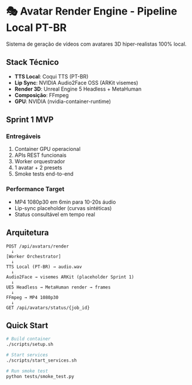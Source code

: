 
# 🎭 Avatar Render Engine - Pipeline Local PT-BR

Sistema de geração de vídeos com avatares 3D hiper-realistas 100% local.

## Stack Técnico

- **TTS Local**: Coqui TTS (PT-BR)
- **Lip Sync**: NVIDIA Audio2Face OSS (ARKit visemes)
- **Render 3D**: Unreal Engine 5 Headless + MetaHuman
- **Composição**: FFmpeg
- **GPU**: NVIDIA (nvidia-container-runtime)

## Sprint 1 MVP

### Entregáveis
1. Container GPU operacional
2. APIs REST funcionais
3. Worker orquestrador
4. 1 avatar + 2 presets
5. Smoke tests end-to-end

### Performance Target
- MP4 1080p30 em 6min para 10-20s áudio
- Lip-sync placeholder (curvas sintéticas)
- Status consultável em tempo real

## Arquitetura

```
POST /api/avatars/render
  ↓
[Worker Orchestrator]
  ↓
TTS Local (PT-BR) → audio.wav
  ↓
Audio2Face → visemes ARKit (placeholder Sprint 1)
  ↓
UE5 Headless → MetaHuman render → frames
  ↓
FFmpeg → MP4 1080p30
  ↓
GET /api/avatars/status/{job_id}
```

## Quick Start

```bash
# Build container
./scripts/setup.sh

# Start services
./scripts/start_services.sh

# Run smoke test
python tests/smoke_test.py
```
